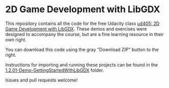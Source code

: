 # 2D Game Development with LibGDX

This repository contains all the code for the free Udacity class [ud405: 2D Game Development with LibGDX](https://www.udacity.com/course/2d-game-development-with-libgdx--ud405). These demos and exercises were designed to accompany the course, but are a fine learning resource in their own right.

You can download this code using the gray "Download ZIP" button to the right.

Instructions for importing and running these projects can be found in the [1.2.01-Demo-GettingStartedWithLibGDX](https://github.com/udacity/ud405/tree/master/1.2.01-Demo-GettingStartedWithLibGDX) folder.

Issues and pull requests welcome!
